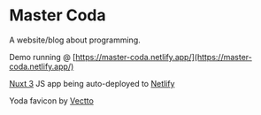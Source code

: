 # Master Coda
A website/blog about programming.

Demo running @ [https://master-coda.netlify.app/](https://master-coda.netlify.app/)

[Nuxt 3](https://v3.nuxtjs.org/) JS app being auto-deployed to [Netlify](https://netlify.app/)

Yoda favicon by [Vectto](https://www.iconfinder.com/icons/2624871/jedi_jedi_master_starwars_yoda_icon)
